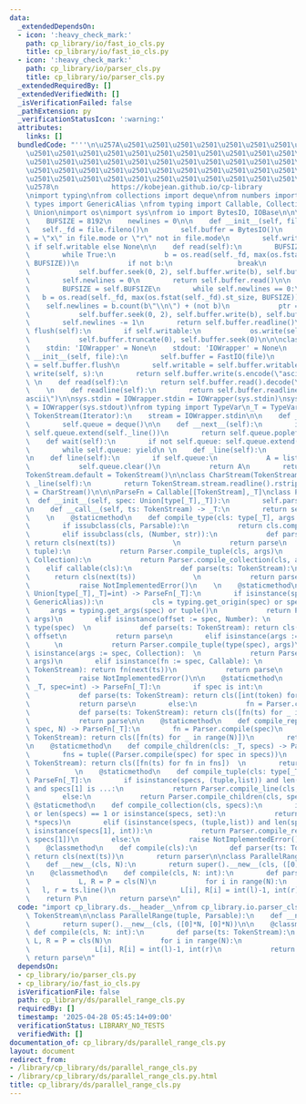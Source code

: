 ```yaml
---
data:
  _extendedDependsOn:
  - icon: ':heavy_check_mark:'
    path: cp_library/io/fast_io_cls.py
    title: cp_library/io/fast_io_cls.py
  - icon: ':heavy_check_mark:'
    path: cp_library/io/parser_cls.py
    title: cp_library/io/parser_cls.py
  _extendedRequiredBy: []
  _extendedVerifiedWith: []
  _isVerificationFailed: false
  _pathExtension: py
  _verificationStatusIcon: ':warning:'
  attributes:
    links: []
  bundledCode: "'''\n\u257A\u2501\u2501\u2501\u2501\u2501\u2501\u2501\u2501\u2501\u2501\
    \u2501\u2501\u2501\u2501\u2501\u2501\u2501\u2501\u2501\u2501\u2501\u2501\u2501\
    \u2501\u2501\u2501\u2501\u2501\u2501\u2501\u2501\u2501\u2501\u2501\u2501\u2501\
    \u2501\u2501\u2501\u2501\u2501\u2501\u2501\u2501\u2501\u2501\u2501\u2501\u2501\
    \u2501\u2501\u2501\u2501\u2501\u2501\u2501\u2501\u2501\u2501\u2501\u2501\u2501\
    \u2578\n             https://kobejean.github.io/cp-library               \n'''\n\
    \nimport typing\nfrom collections import deque\nfrom numbers import Number\nfrom\
    \ types import GenericAlias \nfrom typing import Callable, Collection, Iterator,\
    \ Union\nimport os\nimport sys\nfrom io import BytesIO, IOBase\n\n\nclass FastIO(IOBase):\n\
    \    BUFSIZE = 8192\n    newlines = 0\n\n    def __init__(self, file):\n     \
    \   self._fd = file.fileno()\n        self.buffer = BytesIO()\n        self.writable\
    \ = \"x\" in file.mode or \"r\" not in file.mode\n        self.write = self.buffer.write\
    \ if self.writable else None\n\n    def read(self):\n        BUFSIZE = self.BUFSIZE\n\
    \        while True:\n            b = os.read(self._fd, max(os.fstat(self._fd).st_size,\
    \ BUFSIZE))\n            if not b:\n                break\n            ptr = self.buffer.tell()\n\
    \            self.buffer.seek(0, 2), self.buffer.write(b), self.buffer.seek(ptr)\n\
    \        self.newlines = 0\n        return self.buffer.read()\n\n    def readline(self):\n\
    \        BUFSIZE = self.BUFSIZE\n        while self.newlines == 0:\n         \
    \   b = os.read(self._fd, max(os.fstat(self._fd).st_size, BUFSIZE))\n        \
    \    self.newlines = b.count(b\"\\n\") + (not b)\n            ptr = self.buffer.tell()\n\
    \            self.buffer.seek(0, 2), self.buffer.write(b), self.buffer.seek(ptr)\n\
    \        self.newlines -= 1\n        return self.buffer.readline()\n\n    def\
    \ flush(self):\n        if self.writable:\n            os.write(self._fd, self.buffer.getvalue())\n\
    \            self.buffer.truncate(0), self.buffer.seek(0)\n\n\nclass IOWrapper(IOBase):\n\
    \    stdin: 'IOWrapper' = None\n    stdout: 'IOWrapper' = None\n    \n    def\
    \ __init__(self, file):\n        self.buffer = FastIO(file)\n        self.flush\
    \ = self.buffer.flush\n        self.writable = self.buffer.writable\n\n    def\
    \ write(self, s):\n        return self.buffer.write(s.encode(\"ascii\"))\n   \
    \ \n    def read(self):\n        return self.buffer.read().decode(\"ascii\")\n\
    \    \n    def readline(self):\n        return self.buffer.readline().decode(\"\
    ascii\")\n\nsys.stdin = IOWrapper.stdin = IOWrapper(sys.stdin)\nsys.stdout = IOWrapper.stdout\
    \ = IOWrapper(sys.stdout)\nfrom typing import TypeVar\n_T = TypeVar('T')\n\nclass\
    \ TokenStream(Iterator):\n    stream = IOWrapper.stdin\n\n    def __init__(self):\n\
    \        self.queue = deque()\n\n    def __next__(self):\n        if not self.queue:\
    \ self.queue.extend(self._line())\n        return self.queue.popleft()\n    \n\
    \    def wait(self):\n        if not self.queue: self.queue.extend(self._line())\n\
    \        while self.queue: yield\n \n    def _line(self):\n        return TokenStream.stream.readline().split()\n\
    \n    def line(self):\n        if self.queue:\n            A = list(self.queue)\n\
    \            self.queue.clear()\n            return A\n        return self._line()\n\
    TokenStream.default = TokenStream()\n\nclass CharStream(TokenStream):\n    def\
    \ _line(self):\n        return TokenStream.stream.readline().rstrip()\nCharStream.default\
    \ = CharStream()\n\n\nParseFn = Callable[[TokenStream],_T]\nclass Parser:\n  \
    \  def __init__(self, spec: Union[type[_T],_T]):\n        self.parse = Parser.compile(spec)\n\
    \n    def __call__(self, ts: TokenStream) -> _T:\n        return self.parse(ts)\n\
    \    \n    @staticmethod\n    def compile_type(cls: type[_T], args = ()) -> _T:\n\
    \        if issubclass(cls, Parsable):\n            return cls.compile(*args)\n\
    \        elif issubclass(cls, (Number, str)):\n            def parse(ts: TokenStream):\
    \ return cls(next(ts))              \n            return parse\n        elif issubclass(cls,\
    \ tuple):\n            return Parser.compile_tuple(cls, args)\n        elif issubclass(cls,\
    \ Collection):\n            return Parser.compile_collection(cls, args)\n    \
    \    elif callable(cls):\n            def parse(ts: TokenStream):\n          \
    \      return cls(next(ts))              \n            return parse\n        else:\n\
    \            raise NotImplementedError()\n    \n    @staticmethod\n    def compile(spec:\
    \ Union[type[_T],_T]=int) -> ParseFn[_T]:\n        if isinstance(spec, (type,\
    \ GenericAlias)):\n            cls = typing.get_origin(spec) or spec\n       \
    \     args = typing.get_args(spec) or tuple()\n            return Parser.compile_type(cls,\
    \ args)\n        elif isinstance(offset := spec, Number): \n            cls =\
    \ type(spec)  \n            def parse(ts: TokenStream): return cls(next(ts)) +\
    \ offset\n            return parse\n        elif isinstance(args := spec, tuple):\
    \      \n            return Parser.compile_tuple(type(spec), args)\n        elif\
    \ isinstance(args := spec, Collection):  \n            return Parser.compile_collection(type(spec),\
    \ args)\n        elif isinstance(fn := spec, Callable): \n            def parse(ts:\
    \ TokenStream): return fn(next(ts))\n            return parse\n        else:\n\
    \            raise NotImplementedError()\n\n    @staticmethod\n    def compile_line(cls:\
    \ _T, spec=int) -> ParseFn[_T]:\n        if spec is int:\n            fn = Parser.compile(spec)\n\
    \            def parse(ts: TokenStream): return cls([int(token) for token in ts.line()])\n\
    \            return parse\n        else:\n            fn = Parser.compile(spec)\n\
    \            def parse(ts: TokenStream): return cls([fn(ts) for _ in ts.wait()])\n\
    \            return parse\n\n    @staticmethod\n    def compile_repeat(cls: _T,\
    \ spec, N) -> ParseFn[_T]:\n        fn = Parser.compile(spec)\n        def parse(ts:\
    \ TokenStream): return cls([fn(ts) for _ in range(N)])\n        return parse\n\
    \n    @staticmethod\n    def compile_children(cls: _T, specs) -> ParseFn[_T]:\n\
    \        fns = tuple((Parser.compile(spec) for spec in specs))\n        def parse(ts:\
    \ TokenStream): return cls([fn(ts) for fn in fns])  \n        return parse\n \
    \           \n    @staticmethod\n    def compile_tuple(cls: type[_T], specs) ->\
    \ ParseFn[_T]:\n        if isinstance(specs, (tuple,list)) and len(specs) == 2\
    \ and specs[1] is ...:\n            return Parser.compile_line(cls, specs[0])\n\
    \        else:\n            return Parser.compile_children(cls, specs)\n\n   \
    \ @staticmethod\n    def compile_collection(cls, specs):\n        if not specs\
    \ or len(specs) == 1 or isinstance(specs, set):\n            return Parser.compile_line(cls,\
    \ *specs)\n        elif (isinstance(specs, (tuple,list)) and len(specs) == 2 and\
    \ isinstance(specs[1], int)):\n            return Parser.compile_repeat(cls, specs[0],\
    \ specs[1])\n        else:\n            raise NotImplementedError()\n\nclass Parsable:\n\
    \    @classmethod\n    def compile(cls):\n        def parser(ts: TokenStream):\
    \ return cls(next(ts))\n        return parser\n\nclass ParallelRange(tuple, Parsable):\n\
    \    def __new__(cls, N):\n        return super().__new__(cls, ([0]*N, [0]*N))\n\
    \n    @classmethod\n    def compile(cls, N: int):\n        def parse(ts: TokenStream):\n\
    \            L, R = P = cls(N)\n            for i in range(N):\n             \
    \   l, r = ts.line()\n                L[i], R[i] = int(l)-1, int(r)\n        \
    \    return P\n        return parse\n"
  code: "import cp_library.ds.__header__\nfrom cp_library.io.parser_cls import Parsable,\
    \ TokenStream\n\nclass ParallelRange(tuple, Parsable):\n    def __new__(cls, N):\n\
    \        return super().__new__(cls, ([0]*N, [0]*N))\n\n    @classmethod\n   \
    \ def compile(cls, N: int):\n        def parse(ts: TokenStream):\n           \
    \ L, R = P = cls(N)\n            for i in range(N):\n                l, r = ts.line()\n\
    \                L[i], R[i] = int(l)-1, int(r)\n            return P\n       \
    \ return parse\n"
  dependsOn:
  - cp_library/io/parser_cls.py
  - cp_library/io/fast_io_cls.py
  isVerificationFile: false
  path: cp_library/ds/parallel_range_cls.py
  requiredBy: []
  timestamp: '2025-04-28 05:45:14+09:00'
  verificationStatus: LIBRARY_NO_TESTS
  verifiedWith: []
documentation_of: cp_library/ds/parallel_range_cls.py
layout: document
redirect_from:
- /library/cp_library/ds/parallel_range_cls.py
- /library/cp_library/ds/parallel_range_cls.py.html
title: cp_library/ds/parallel_range_cls.py
---
```

